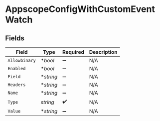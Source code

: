 # AppscopeConfigWithCustomEventWatch


## Fields

| Field              | Type               | Required           | Description        |
| ------------------ | ------------------ | ------------------ | ------------------ |
| `Allowbinary`      | **bool*            | :heavy_minus_sign: | N/A                |
| `Enabled`          | **bool*            | :heavy_minus_sign: | N/A                |
| `Field`            | **string*          | :heavy_minus_sign: | N/A                |
| `Headers`          | **string*          | :heavy_minus_sign: | N/A                |
| `Name`             | **string*          | :heavy_minus_sign: | N/A                |
| `Type`             | *string*           | :heavy_check_mark: | N/A                |
| `Value`            | **string*          | :heavy_minus_sign: | N/A                |